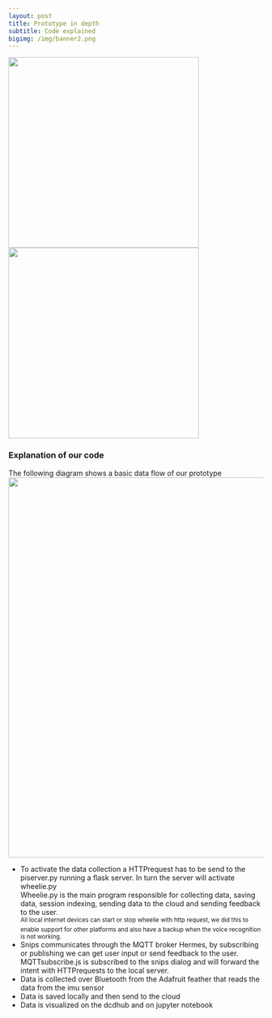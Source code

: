 ```yaml
---
layout: post
title: Prototype in depth
subtitle: Code explained
bigimg: /img/banner2.png
---
```

<html>
<div class="row get-started-wrap">
<img src="\Fitnesswheelchair\img\rolstoel.jpg" width="376"> <img src="\Fitnesswheelchair\img\arduinonono.jpg" width="376">
</div>
</html>

### Explanation of our code
The following diagram shows a basic data flow of our prototype
<br>
<img src="\Fitnesswheelchair\img\data_flow.svg" width="750">
<ul>
  <li>
    To activate the data collection a HTTPrequest has to be send to the piserver.py running  a flask server.
    In turn the server will activate wheelie.py
    <br>
    Wheelie.py is the main program responsible for collecting data, saving data, session indexing, sending data to the cloud and sending feedback to the user.
    <br>
    <sup>All local internet devices can start or stop wheelie with http request, we did this to enable support for other platforms and also have a backup when the voice recognition is not working.</sup>
  </li>
  <li>
    Snips communicates through the MQTT broker Hermes, by subscribing or publishing we can get user input or send feedback to the user.
    MQTTsubscribe.js is subscribed to the snips dialog and will forward the intent with HTTPrequests to the local server.
  </li>
  <li>
    Data is collected over Bluetooth from the Adafruit feather that reads the data from the imu sensor
  </li>
  <li>
    Data is saved locally and then send to the cloud
  </li>
  <li>
    Data is visualized on the dcdhub and on jupyter notebook
  </li>
</ul>
